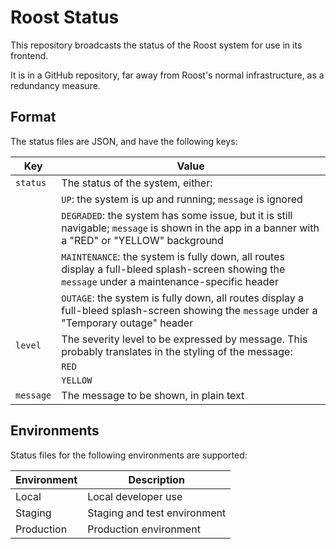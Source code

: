 # Roost Status

This repository broadcasts the status of the Roost system for use in its frontend.

It is in a GitHub repository, far away from Roost's normal infrastructure, as a redundancy measure.

## Format

The status files are JSON, and have the following keys:

| Key       | Value                                                                                                                                            |
|-----------|--------------------------------------------------------------------------------------------------------------------------------------------------|
| `status`  | The status of the system, either:                                                                                                                |
|           | `UP`: the system is up and running; `message` is ignored                                                                                         |
|           | `DEGRADED`: the system has some issue, but it is still navigable; `message` is shown in the app in a banner with a "RED" or "YELLOW" background  |
|           | `MAINTENANCE`: the system is fully down, all routes display a full-bleed splash-screen showing the `message` under a maintenance-specific header |
|           | `OUTAGE`: the system is fully down, all routes display a full-bleed splash-screen showing the `message` under a "Temporary outage" header        |
| `level`   | The severity level to be expressed by message. This probably translates in the styling of the message:                                           |
|           | `RED`                                                                                                                                            |
|           | `YELLOW`                                                                                                                                         |
| `message` | The message to be shown, in plain text                                                                                                           |

## Environments

Status files for the following environments are supported:

| Environment | Description                  |
|-------------|------------------------------|
| Local       | Local developer use          |
| Staging     | Staging and test environment |
| Production  | Production environment       |

